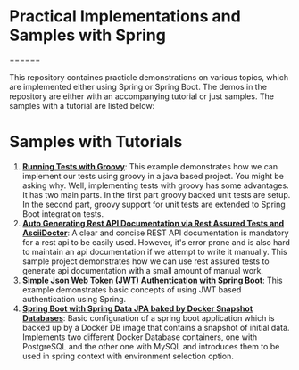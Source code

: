 # Practical Implementations and Samples with Spring
======

This repository containes practicle demonstrations on various topics, which are implemented either using Spring or Spring Boot. The demos in the repository are either with an accompanying tutorial or just samples. The samples with a tutorial are listed below:

# Samples with Tutorials
1. **[Running Tests with Groovy](groovy-intengration-tests/)**:
This example demonstrates how we can implement our tests using groovy in a java based project. You might be asking why. Well, implementing tests with groovy has some advantages. It has two main parts. In the first part groovy backed unit tests are setup. In the second part, groovy support for unit tests are extended to Spring Boot integration tests. 
2. **[Auto Generating Rest API Documentation via Rest Assured Tests and AsciiDoctor](restassured-asciidoctor/)**: A clear and concise REST API documentation is mandatory for a rest api to be easily used. However, it's error prone and is also hard to maintain an api documentation if we attempt to write it manually. This sample project demonstrates how we can use rest assured tests to generate api documentation with a small amount of manual work.
3. **[Simple Json Web Token (JWT) Authentication with Spring Boot](simple-jwt-auth/)**: This example demonstrates basic concepts of using JWT based authentication using Spring. 
3. **[Spring Boot with Spring Data JPA baked by Docker Snapshot Databases](spring-boot-data-jpa/)**: Basic configuration of a spring boot application which is backed up by a Docker DB image that contains a snapshot of initial data. Implements two different Docker Database containers, one with PostgreSQL and the other one with MySQL and introduces them to be used in spring context with environment selection option. 
